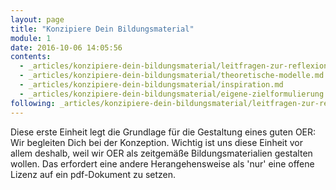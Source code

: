 ```yaml
---
layout: page
title: "Konzipiere Dein Bildungsmaterial"
module: 1
date: 2016-10-06 14:05:56
contents:
  - _articles/konzipiere-dein-bildungsmaterial/leitfragen-zur-reflexion.md
  - _articles/konzipiere-dein-bildungsmaterial/theoretische-modelle.md
  - _articles/konzipiere-dein-bildungsmaterial/inspiration.md
  - _articles/konzipiere-dein-bildungsmaterial/eigene-zielformulierung.md
following: _articles/konzipiere-dein-bildungsmaterial/leitfragen-zur-reflexion.md
---
```


Diese erste Einheit legt die Grundlage für die Gestaltung eines guten OER: Wir begleiten Dich bei der Konzeption. Wichtig ist uns diese Einheit vor allem deshalb, weil wir OER als zeitgemäße Bildungsmaterialien gestalten wollen. Das erfordert eine andere Herangehensweise als 'nur' eine offene Lizenz auf ein pdf-Dokument zu setzen.
